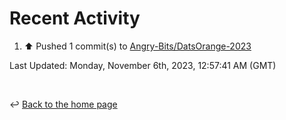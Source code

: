 # Recent Activity

<!--RECENT_ACTIVITY:start-->
1. ⬆️ Pushed 1 commit(s) to [Angry-Bits/DatsOrange-2023](https://github.com/Angry-Bits/DatsOrange-2023)<br>
<!--RECENT_ACTIVITY:end-->

<!--RECENT_ACTIVITY:last_update-->
Last Updated: Monday, November 6th, 2023, 12:57:41 AM (GMT)
<!--RECENT_ACTIVITY:last_update_end-->

<br>

↩️ [Back to the home page](/README.md)
